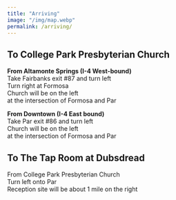 ```yaml
---
title: "Arriving"
image: "/img/map.webp"
permalink: /arriving/
---
```


## To College Park Presbyterian Church

**From Altamonte Springs (I-4 West-bound)**  
Take Fairbanks exit #87 and turn left  
Turn right at Formosa  
Church will be on the left  
at the intersection of Formosa and Par

**From Downtown (I-4 East bound)**  
Take Par exit #86 and turn left  
Church will be on the left  
at the intersection of Formosa and Par

## To The Tap Room at Dubsdread

From College Park Presbyterian Church  
Turn left onto Par  
Reception site will be about 1 mile on the right
